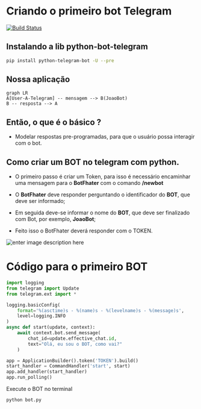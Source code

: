 # Criando o primeiro bot Telegram 

[![Build Status](https://travis-ci.org/joemccann/dillinger.svg?branch=master)](https://travis-ci.org/joemccann/dillinger)

## Instalando a lib python-bot-telegram
```sh
pip install python-telegram-bot -U --pre
```

## Nossa aplicação 

```mermaid
graph LR
A[User-A-Telegram] -- mensagem --> B(JoaoBot)
B -- resposta --> A

```
## Então, o que é o básico ?

- Modelar respostas pre-programadas, para que o usuário possa interagir com o bot.


## Como criar um BOT no telegram com python.
- O primeiro passo é criar um Token, para isso é necessário encaminhar uma mensagem para o **BotFhater** com o comando **/newbot**

- O **BotFhater** deve responder perguntando o identificador do **BOT**, que deve ser informado;
- Em seguida deve-se informar o nome do **BOT**, que deve ser finalizado com Bot, por exemplo, **JoaoBot**;
- Feito isso o BotFhater deverá responder com o TOKEN.

![enter image description here](https://media.jaranguda.com/2020/02/Bot-Father-Telegram.png)





# Código para o primeiro BOT
```python
import logging
from telegram import Update
from telegram.ext import *

logging.basicConfig(
	format='%(asctime)s - %(name)s - %(levelname)s - %(message)s',
	level=logging.INFO
)
async def start(update, context):
	await context.bot.send_message(
		chat_id=update.effective_chat.id,
		text="Olá, eu sou o BOT, como vai?"
	)

app = ApplicationBuilder().token('TOKEN').build()
start_handler = CommandHandler('start', start)
app.add_handler(start_handler)
app.run_polling()
```
Execute o BOT no terminal
````terminal
python bot.py
````
